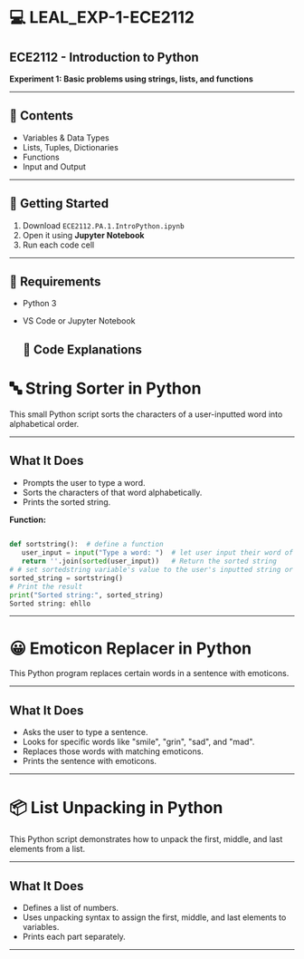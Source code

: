 # 💻 LEAL_EXP-1-ECE2112

## ECE2112 - Introduction to Python 
**Experiment 1: Basic problems using strings, lists, and functions**

---

## 📂 Contents
- Variables & Data Types  
- Lists, Tuples, Dictionaries  
- Functions  
- Input and Output  

---

## 🚀 Getting Started
1. Download `ECE2112.PA.1.IntroPython.ipynb`
2. Open it using **Jupyter Notebook**
3. Run each code cell

---

## 🧰 Requirements
- Python 3  
- VS Code or Jupyter Notebook

  ## 🧾 Code Explanations

# 🔤 String Sorter in Python

This small Python script sorts the characters of a user-inputted word into alphabetical order.

---

## What It Does

- Prompts the user to type a word.
- Sorts the characters of that word alphabetically.
- Prints the sorted string.
  
**Function:**
 ```python
  
def sortstring():  # define a function
    user_input = input("Type a word: ")  # let user input their word of choice
    return ''.join(sorted(user_input))   # Return the sorted string
# # set sortedstring variable's value to the user's inputted string or word with the custom function
sorted_string = sortstring()
# Print the result
print("Sorted string:", sorted_string)
Sorted string: ehllo

```


---

# 😀 Emoticon Replacer in Python

This Python program replaces certain words in a sentence with emoticons.

---

## What It Does

- Asks the user to type a sentence.
- Looks for specific words like "smile", "grin", "sad", and "mad".
- Replaces those words with matching emoticons.
- Prints the sentence with emoticons.

---

# 📦 List Unpacking in Python

This Python script demonstrates how to unpack the first, middle, and last elements from a list.

---

## What It Does

- Defines a list of numbers.
- Uses unpacking syntax to assign the first, middle, and last elements to variables.
- Prints each part separately.

---

